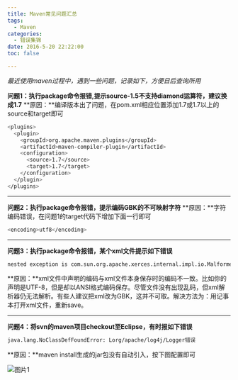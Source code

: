 ```yaml
---
title: Maven常见问题汇总
tags:
  - Maven
categories:
  - 错误集锦
date: 2016-5-20 22:22:00
toc: false

---
```


_最近使用maven过程中，遇到一些问题，记录如下，方便日后查询所用_

**问题1：执行package命令报错,提示source-1.5不支持diamond运算符，建议换成1.7**
**原因：**编译版本出了问题，在pom.xml相应位置添加1.7或1.7以上的source和target即可
```bash
<plugins> 
  <plugin> 
    <groupId>org.apache.maven.plugins</groupId> 
	<artifactId>maven-compiler-plugin</artifactId> 
	<configuration> 
	  <source>1.7</source> 
	  <target>1.7</target> 
	</configuration> 
  </plugin> 
</plugins>
```

* * *

**问题2：执行package命令报错，提示编码GBK的不可映射字符**
**原因：**字符编码错误，在问题1的target代码下增加下面一行即可
```bash
<encoding>utf8</encoding>
```
<!-- more -->
* * *

**问题3：执行package命令报错，某个xml文件提示如下错误**
```bash
nested exception is com.sun.org.apache.xerces.internal.impl.io.MalformedByteSequenceException: Invalid byte 2 of 3-byte UTF-8 sequence 
```
**原因：**xml文件中声明的编码与xml文件本身保存时的编码不一致。比如你的声明是UTF-8，但是却以ANSI格式编码保存。尽管文件没有出现乱码，但xml解析器仍无法解析。有些人建议把xml改为GBK，这并不可取。解决方法为：用记事本打开xml文件，重新save。

* * *

**问题4：将svn的maven项目checkout至Eclipse，有时报如下错误**
```bash
java.lang.NoClassDefFoundError: Lorg/apache/log4j/Logger错误
```
**原因：**maven install生成的jar包没有自动引入，按下图配置即可

![图片1](1.jpg)

